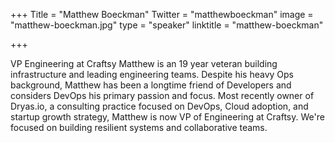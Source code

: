 +++
Title = "Matthew Boeckman"
Twitter = "matthewboeckman"
image = "matthew-boeckman.jpg"
type = "speaker"
linktitle = "matthew-boeckman"

+++

VP Engineering at Craftsy
Matthew is an 19 year veteran building infrastructure and leading engineering teams. Despite his heavy Ops background, Matthew has been a longtime friend of Developers and considers DevOps his primary passion and focus. Most recently owner of Dryas.io, a consulting practice focused on DevOps, Cloud adoption, and startup growth strategy, Matthew is now VP of Engineering at Craftsy. We're focused on building resilient systems and collaborative teams. 